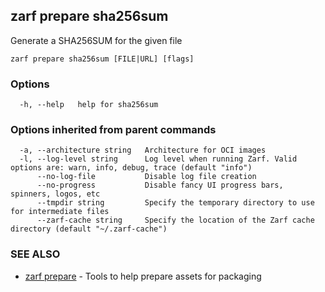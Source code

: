 ## zarf prepare sha256sum

Generate a SHA256SUM for the given file

```
zarf prepare sha256sum [FILE|URL] [flags]
```

### Options

```
  -h, --help   help for sha256sum
```

### Options inherited from parent commands

```
  -a, --architecture string   Architecture for OCI images
  -l, --log-level string      Log level when running Zarf. Valid options are: warn, info, debug, trace (default "info")
      --no-log-file           Disable log file creation
      --no-progress           Disable fancy UI progress bars, spinners, logos, etc
      --tmpdir string         Specify the temporary directory to use for intermediate files
      --zarf-cache string     Specify the location of the Zarf cache directory (default "~/.zarf-cache")
```

### SEE ALSO

* [zarf prepare](zarf_prepare.md)	 - Tools to help prepare assets for packaging

